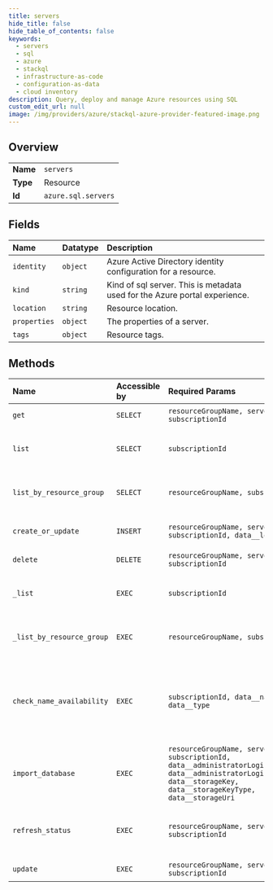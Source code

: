 ```yaml
---
title: servers
hide_title: false
hide_table_of_contents: false
keywords:
  - servers
  - sql
  - azure    
  - stackql
  - infrastructure-as-code
  - configuration-as-data
  - cloud inventory
description: Query, deploy and manage Azure resources using SQL
custom_edit_url: null
image: /img/providers/azure/stackql-azure-provider-featured-image.png
---
```

  
    

## Overview
<table><tbody>
<tr><td><b>Name</b></td><td><code>servers</code></td></tr>
<tr><td><b>Type</b></td><td>Resource</td></tr>
<tr><td><b>Id</b></td><td><code>azure.sql.servers</code></td></tr>
</tbody></table>

## Fields
| Name | Datatype | Description |
|:-----|:---------|:------------|
| `identity` | `object` | Azure Active Directory identity configuration for a resource. |
| `kind` | `string` | Kind of sql server. This is metadata used for the Azure portal experience. |
| `location` | `string` | Resource location. |
| `properties` | `object` | The properties of a server. |
| `tags` | `object` | Resource tags. |
## Methods
| Name | Accessible by | Required Params | Description |
|:-----|:--------------|:----------------|:------------|
| `get` | `SELECT` | `resourceGroupName, serverName, subscriptionId` | Gets a server. |
| `list` | `SELECT` | `subscriptionId` | Gets a list of all servers in the subscription. |
| `list_by_resource_group` | `SELECT` | `resourceGroupName, subscriptionId` | Gets a list of servers in a resource groups. |
| `create_or_update` | `INSERT` | `resourceGroupName, serverName, subscriptionId, data__location` | Creates or updates a server. |
| `delete` | `DELETE` | `resourceGroupName, serverName, subscriptionId` | Deletes a server. |
| `_list` | `EXEC` | `subscriptionId` | Gets a list of all servers in the subscription. |
| `_list_by_resource_group` | `EXEC` | `resourceGroupName, subscriptionId` | Gets a list of servers in a resource groups. |
| `check_name_availability` | `EXEC` | `subscriptionId, data__name, data__type` | Determines whether a resource can be created with the specified name. |
| `import_database` | `EXEC` | `resourceGroupName, serverName, subscriptionId, data__administratorLogin, data__administratorLoginPassword, data__storageKey, data__storageKeyType, data__storageUri` | Imports a bacpac into a new database. |
| `refresh_status` | `EXEC` | `resourceGroupName, serverName, subscriptionId` | Refresh external governance enablement status. |
| `update` | `EXEC` | `resourceGroupName, serverName, subscriptionId` | Updates a server. |
